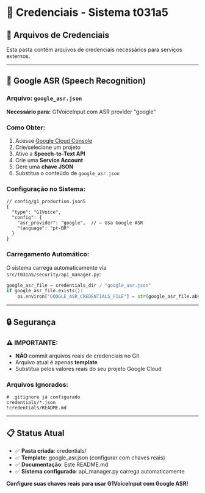 # 🔐 Credenciais - Sistema t031a5

## 📁 **Arquivos de Credenciais**

Esta pasta contém arquivos de credenciais necessários para serviços externos.

---

## 🎤 **Google ASR (Speech Recognition)**

### **Arquivo:** `google_asr.json`
**Necessário para:** G1VoiceInput com ASR provider "google"

### **Como Obter:**
1. Acesse [Google Cloud Console](https://console.cloud.google.com/)
2. Crie/selecione um projeto
3. Ative a **Speech-to-Text API**
4. Crie uma **Service Account**
5. Gere uma **chave JSON**
6. Substitua o conteúdo de `google_asr.json`

### **Configuração no Sistema:**
```json5
// config/g1_production.json5
{
  "type": "G1Voice",
  "config": {
    "asr_provider": "google",  // ← Usa Google ASR
    "language": "pt-BR"
  }
}
```

### **Carregamento Automático:**
O sistema carrega automaticamente via `src/t031a5/security/api_manager.py`:
```python
google_asr_file = credentials_dir / "google_asr.json"
if google_asr_file.exists():
    os.environ["GOOGLE_ASR_CREDENTIALS_FILE"] = str(google_asr_file.absolute())
```

---

## 🔒 **Segurança**

### **⚠️ IMPORTANTE:**
- **NÃO** commit arquivos reais de credenciais no Git
- Arquivo atual é apenas **template**
- Substitua pelos valores reais do seu projeto Google Cloud

### **Arquivos Ignorados:**
```gitignore
# .gitignore já configurado
credentials/*.json
!credentials/README.md
```

---

## 📋 **Status Atual**

- ✅ **Pasta criada**: credentials/
- ✅ **Template**: google_asr.json (configurar com chaves reais)
- ✅ **Documentação**: Este README.md
- ✅ **Sistema configurado**: api_manager.py carrega automaticamente

**Configure suas chaves reais para usar G1VoiceInput com Google ASR!**
